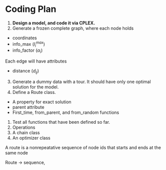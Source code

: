 # Coding Plan

1. **Design a model, and code it via CPLEX.**
2. Generate a frozen complete graph, where each node holds

- coordinates
- info_max $(I_i^{max})$
- info_factor $(\alpha_i)$

Each edge will have attributes

- distance $(d_{ij})$

3. Generate a dummy data with a tour. It should have only one optimal solution for the model.
4. Define a Route class.

- A property for exact solution
- parent attribute
- First_time, from_parent, and from_random functions

1. Test all functions that have been defined so far.
2. Operations
3. A chain class
4. An optimizer class

A route is a nonrepeatative sequence of node ids that starts and ends at the same node

Route -> sequence,
